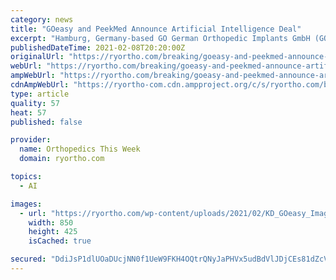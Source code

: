 ```yaml
---
category: news
title: "GOeasy and PeekMed Announce Artificial Intelligence Deal"
excerpt: "Hamburg, Germany-based GO German Orthopedic Implants GmbH (GOeasy) and Braga, Portugal-based Peek Health, S.A. (PeekMed ®) have entered into a global agency agreement to promote PeekMed’s artificial intelligence (AI)-based pre-operative planning solution."
publishedDateTime: 2021-02-08T20:20:00Z
originalUrl: "https://ryortho.com/breaking/goeasy-and-peekmed-announce-artificial-intelligence-deal/"
webUrl: "https://ryortho.com/breaking/goeasy-and-peekmed-announce-artificial-intelligence-deal/"
ampWebUrl: "https://ryortho.com/breaking/goeasy-and-peekmed-announce-artificial-intelligence-deal/amp/"
cdnAmpWebUrl: "https://ryortho-com.cdn.ampproject.org/c/s/ryortho.com/breaking/goeasy-and-peekmed-announce-artificial-intelligence-deal/amp/"
type: article
quality: 57
heat: 57
published: false

provider:
  name: Orthopedics This Week
  domain: ryortho.com

topics:
  - AI

images:
  - url: "https://ryortho.com/wp-content/uploads/2021/02/KD_GOeasy_Imaging_WEB-1.jpg"
    width: 850
    height: 425
    isCached: true

secured: "DdiJsP1dlUOaDUcjNN0f1UeW9FKH4OQtrQNyJaPHVx5udBdVlJDjCEs81dZcV8VTGLJTW9jeoPJ5+fj9OeeimrbC0Qq2G4YyTIMsXH+RZLrOKYHkgifUq/i9Yjq+Epb1TEXERIi9vdhN+Fs5VxEkaObVHse/qvKJqfHld3C+tB6wcjqZmS1Ssj9ZFcDQm1RfiXjtabJCNQ0wsCMshp0wq6tsgzhsBu156d4GaV2C7jwg/5in0wAmSZzq1xL76S1iJPAY1JuxBt3mI1zewFWZrYiadYF+g73mv2mTUQBXO5HD4Cx74Nx0RPkiA3Lmx4BfQoNskHSlPwNVdAhhgQhSMuvwJ1RTwhu7zSIBQrc7HDw=;AF76acFdOubD8O4FNjOo9Q=="
---
```


